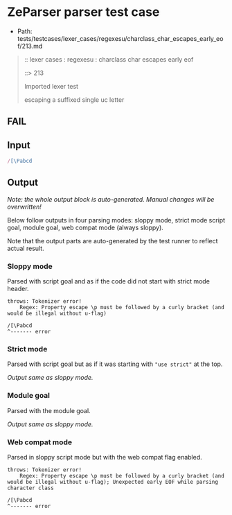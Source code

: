 # ZeParser parser test case

- Path: tests/testcases/lexer_cases/regexesu/charclass_char_escapes_early_eof/213.md

> :: lexer cases : regexesu : charclass char escapes early eof
>
> ::> 213
>
> Imported lexer test
>
> escaping a suffixed single uc letter

## FAIL

## Input

`````js
/[\Pabcd
`````

## Output

_Note: the whole output block is auto-generated. Manual changes will be overwritten!_

Below follow outputs in four parsing modes: sloppy mode, strict mode script goal, module goal, web compat mode (always sloppy).

Note that the output parts are auto-generated by the test runner to reflect actual result.

### Sloppy mode

Parsed with script goal and as if the code did not start with strict mode header.

`````
throws: Tokenizer error!
    Regex: Property escape \p must be followed by a curly bracket (and would be illegal without u-flag)

/[\Pabcd
^------- error
`````

### Strict mode

Parsed with script goal but as if it was starting with `"use strict"` at the top.

_Output same as sloppy mode._

### Module goal

Parsed with the module goal.

_Output same as sloppy mode._

### Web compat mode

Parsed in sloppy script mode but with the web compat flag enabled.

`````
throws: Tokenizer error!
    Regex: Property escape \p must be followed by a curly bracket (and would be illegal without u-flag); Unexpected early EOF while parsing character class

/[\Pabcd
^------- error
`````

